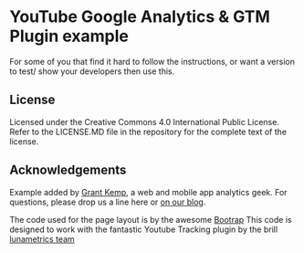 # YouTube Google Analytics & GTM Plugin example
For some of you that find it hard to follow the instructions, or want a version to test/ show your developers then use this. 

## License

Licensed under the Creative Commons 4.0 International Public License. Refer to the LICENSE.MD file in the repository for the complete text of the license.

## Acknowledgements

Example added by [Grant Kemp](http://www.connectedwindow.com/), a web and mobile app analytics geek.   For questions, please drop us a line here or [on our blog](http://connectedwindow.com/get-in-touch/).

The code used for the page layout is by the awesome [Bootrap](http://getbootstrap.com/)
This code is designed to work with the fantastic Youtube Tracking plugin by the brill [lunametrics team](http://www.lunametrics.com/)


